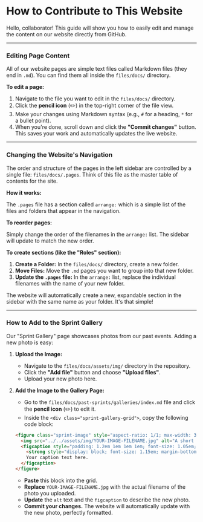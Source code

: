 # How to Contribute to This Website

Hello, collaborator! This guide will show you how to easily edit and manage the content on our website directly from GitHub.

---

### Editing Page Content

All of our website pages are simple text files called Markdown files (they end in `.md`). You can find them all inside the `files/docs/` directory.

**To edit a page:**

1.  Navigate to the file you want to edit in the `files/docs/` directory.
2.  Click the **pencil icon** (✏️) in the top-right corner of the file view.
3.  Make your changes using Markdown syntax (e.g., `#` for a heading, `*` for a bullet point).
4.  When you're done, scroll down and click the **"Commit changes"** button. This saves your work and automatically updates the live website.

---

### Changing the Website's Navigation

The order and structure of the pages in the left sidebar are controlled by a single file: `files/docs/.pages`. Think of this file as the master table of contents for the site.

**How it works:**

The `.pages` file has a section called `arrange:` which is a simple list of the files and folders that appear in the navigation.

**To reorder pages:**

Simply change the order of the filenames in the `arrange:` list. The sidebar will update to match the new order.

**To create sections (like the "Roles" section):**

1.  **Create a Folder:** In the `files/docs/` directory, create a new folder.
2.  **Move Files:** Move the `.md` pages you want to group into that new folder.
3.  **Update the `.pages` file:** In the `arrange:` list, replace the individual filenames with the name of your new folder.

The website will automatically create a new, expandable section in the sidebar with the same name as your folder. It's that simple!

---

### How to Add to the Sprint Gallery

Our "Sprint Gallery" page showcases photos from our past events. Adding a new photo is easy:

1.  **Upload the Image:**
    *   Navigate to the `files/docs/assets/img/` directory in the repository.
    *   Click the **"Add file"** button and choose **"Upload files"**.
    *   Upload your new photo here.

2.  **Add the Image to the Gallery Page:**
    *   Go to the `files/docs/past-sprints/galleries/index.md` file and click the **pencil icon** (✏️) to edit it.
    *   Inside the `<div class="sprint-gallery-grid">`, copy the following code block:

    ```html
    <figure class="sprint-image" style="aspect-ratio: 1/1; max-width: 350px; margin: 2em auto; box-shadow: 0 2px 8px rgba(0,0,0,0.08); background: #fff; border-radius: 12px; overflow: hidden;">
      <img src="../../assets/img/YOUR-IMAGE-FILENAME.jpg" alt="A short description of the image" style="object-fit: cover; width: 100%; height: 100%; border-radius: 0;">
      <figcaption style="padding: 1.2em 1em 1em 1em; font-size: 1.05em; color: #222; text-align: left;">
        <strong style="display: block; font-size: 1.15em; margin-bottom: 0.5em; color: #1877f2;">Your Title Here</strong>
        Your caption text here.
      </figcaption>
    </figure>
    ```

    *   **Paste** this block into the grid.
    *   **Replace** `YOUR-IMAGE-FILENAME.jpg` with the actual filename of the photo you uploaded.
    *   **Update** the `alt` text and the `figcaption` to describe the new photo.
    *   **Commit your changes.** The website will automatically update with the new photo, perfectly formatted.
